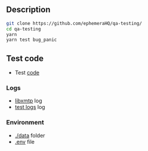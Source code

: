 ## Description

```bash
git clone https://github.com/ephemeraHQ/qa-testing/
cd qa-testing
yarn
yarn test bug_panic
```

## Test code

- Test [code](./test.test.ts)

### Logs

- [libxmtp](./libxmtp.log) log
- [test logs](./test.log) log

### Environment

- [./data](.data/) folder
- [.env](.env) file
